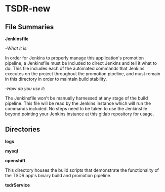 TSDR-new
=

File Summaries
-

**Jenkinsfile**

 -*What it is:*

In order for Jenkins to properly manage this application's promotion pipeline, a Jenkinsfile must be included to direct Jenkins and tell it what to do. This file includes each of the automated commands that Jenkins executes on the project throughout the promotion pipeline, and must remain in this directory in order to maintain build stability.

 -*How do you use it:*

The Jenkinsfile won't be manually harnessed at any stage of the build pipeline. This file will be read by the Jenkins instance which will run the commands included. No steps need to be taken to use the Jenkinsfile beyond pointing your Jenkins instance at this gitlab repository for usage.

Directories
-
**logs**

**mysql**

**openshift**

This directory houses the build scripts that demonstrate the functionality of the TSDR app's binary build and promotion pipeline.

**tsdrService**

